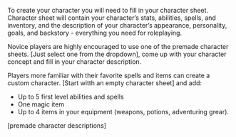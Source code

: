 To create your character you will need to fill in your character sheet. Character sheet will contain your character’s stats, abilities, spells, and inventory, and the description of your character’s appearance, personality, goals, and backstory - everything you need for roleplaying.

Novice players are highly encouraged to use one of the premade character sheets. [Just select one from the dropdown], come up with your character concept and fill in your character description.

Players more familiar with their favorite spells and items can create a custom character. [Start witth an empty character sheet] and add:

- Up to 5 first level abilities and spells
- One magic item
- Up to 4 items in your equipment (weapons, potions, adventuring grear).

[premade character descriptions]
